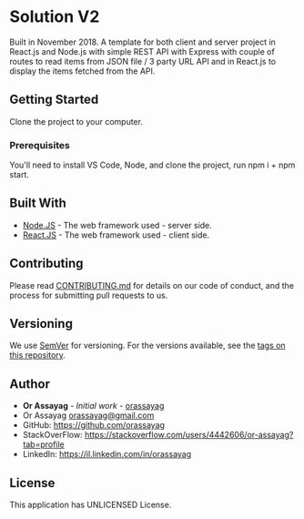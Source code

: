 # Solution V2

Built in November 2018. A template for both client and server project in React.js and Node.js with simple REST API with Express with couple of routes to read items from JSON file / 3 party URL API and in React.js to display the items fetched from the API.

## Getting Started

Clone the project to your computer.

### Prerequisites

You'll need to install VS Code, Node, and clone the project, run npm i + npm start.

## Built With

* [Node.JS](https://nodejs.org/en/) - The web framework used - server side.
* [React.JS](https://reactjs.org/) - The web framework used - client side.

## Contributing

Please read [CONTRIBUTING.md](https://gist.github.com/PurpleBooth/b24679402957c63ec426) for details on our code of conduct, and the process for submitting pull requests to us.

## Versioning

We use [SemVer](http://semver.org/) for versioning. For the versions available, see the [tags on this repository](https://github.com/your/project/tags).

## Author

* **Or Assayag** - *Initial work* - [orassayag](https://github.com/orassayag)
* Or Assayag <orassayag@gmail.com>
* GitHub: https://github.com/orassayag
* StackOverFlow: https://stackoverflow.com/users/4442606/or-assayag?tab=profile
* LinkedIn: https://il.linkedin.com/in/orassayag

## License

This application has UNLICENSED License.
